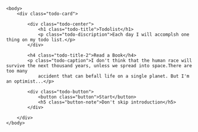 <!DOCTYPE html>
<html>

<head></head>

<body>

    <body>
        <div class="todo-card">

            <div class="todo-center">
                <h1 class="todo-title">Todolist</h1>
                <p class="todo-discription">Each day I will accomplsh one thing on my todo list.</p>
            </div>

            <h4 class="todo-title-2">Read a Book</h4>
            <p class="todo-caption">I don't think that the human race will survive the next thousand years, unless we spread into space.There are too many
                accident that can befall life on a single planet. But I'm an optimist...</p>

            <div class="todo-button">
                <button class="button">Start</button>
                <h5 class="button-note">Don't skip introduction</h5>
            </div>

        </div>
    </body>

</html>
